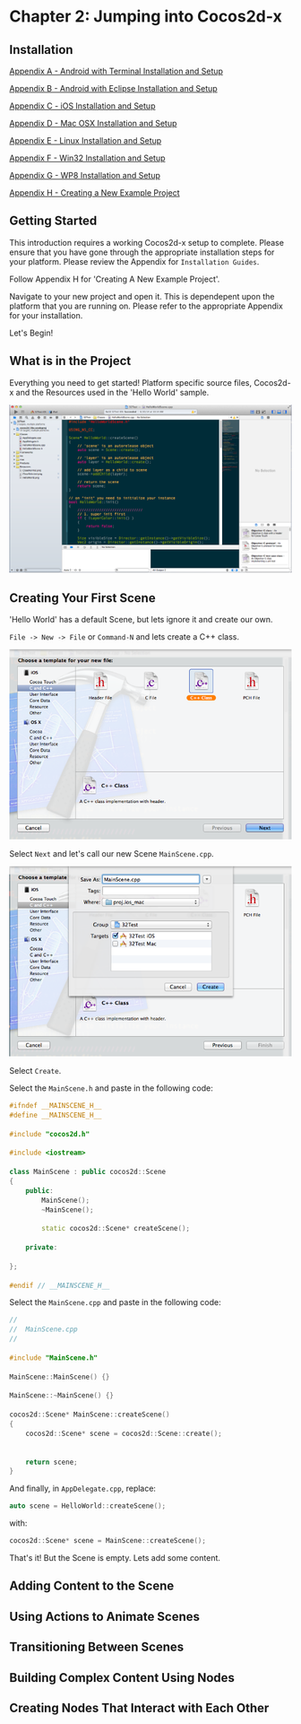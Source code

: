 # Chapter 2: Jumping into Cocos2d-x

## Installation

[Appendix A - Android with Terminal Installation and Setup]()

[Appendix B - Android with Eclipse Installation and Setup]()

[Appendix C - iOS Installation and Setup]()

[Appendix D - Mac OSX Installation and Setup]()

[Appendix E - Linux Installation and Setup]()

[Appendix F - Win32 Installation and Setup]()

[Appendix G - WP8 Installation and Setup]()

[Appendix H - Creating a New Example Project]()

## Getting Started
This introduction requires a working Cocos2d-x setup to complete. Please ensure that you have gone through the appropriate installation steps for your platform. Please review the Appendix for `Installation Guides`. 

Follow Appendix H for 'Creating A New Example Project'.

Navigate to your new project and open it. This is dependepent upon the platform that you are running on. Please refer to the appropriate Appendix for your installation.

Let's Begin!

## What is in the Project
Everything you need to get started! Platform specific source files, Cocos2d-x and the Resources used in the 'Hello World' sample.

![](2/2_1.png "Hello World Project in XCode")
    
## Creating Your First Scene
'Hello World' has a default Scene, but lets ignore it and create our own.

`File -> New -> File` or `Command-N` and lets create a C++ class.

![](2/2_2.png "New C++ class")

Select `Next` and let's call our new Scene `MainScene.cpp`.

![](2/2_3.png "Name the new class")

Select `Create`.

Select the `MainScene.h` and paste in the following code:

```cpp
#ifndef __MAINSCENE_H__
#define __MAINSCENE_H__

#include "cocos2d.h"

#include <iostream>

class MainScene : public cocos2d::Scene
{
    public:
        MainScene();
        ~MainScene();
    
        static cocos2d::Scene* createScene();
    
    private:
    
};

#endif // __MAINSCENE_H__
```
Select the `MainScene.cpp` and paste in the following code:
```cpp
//
//  MainScene.cpp
//

#include "MainScene.h"

MainScene::MainScene() {}

MainScene::~MainScene() {}

cocos2d::Scene* MainScene::createScene()
{
    cocos2d::Scene* scene = cocos2d::Scene::create();
    
    
    return scene;
}
```
And finally, in `AppDelegate.cpp`, replace:

```cpp
auto scene = HelloWorld::createScene();
```
with:
```cpp
cocos2d::Scene* scene = MainScene::createScene();
```

That's it! But the Scene is empty. Lets add some content. 

## Adding Content to the Scene



    
## Using Actions to Animate Scenes
    
## Transitioning Between Scenes
    
## Building Complex Content Using Nodes
    
## Creating Nodes That Interact with Each Other